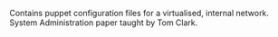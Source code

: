 Contains puppet configuration files for a virtualised, internal network. System Administration paper taught by Tom Clark.
